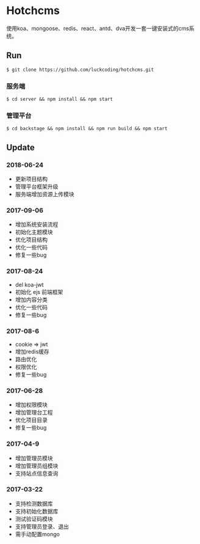 # Hotchcms

使用koa、mongoose、redis、react、antd、dva开发一套一键安装式的cms系统。

## Run

`$ git clone https://github.com/luckcoding/hotchcms.git`

### 服务端

`$ cd server && npm install && npm start`

### 管理平台

`$ cd backstage && npm install && npm run build && npm start`

## Update

### 2018-06-24

* 更新项目结构
* 管理平台框架升级
* 服务端增加资源上传模块

### 2017-09-06

* 增加系统安装流程
* 初始化主题模块
* 优化项目结构
* 优化一些代码
* 修复一些bug

### 2017-08-24

* del koa-jwt
* 初始化 ejs 前端框架
* 增加内容分类
* 优化一些代码
* 修复一些bug

### 2017-08-6

* cookie => jwt
* 增加redis缓存
* 路由优化
* 权限优化
* 修复一些bug

### 2017-06-28

* 增加权限模块
* 增加管理台工程
* 优化项目目录
* 修复一些bug

### 2017-04-9

* 增加管理员模块
* 增加管理员组模块
* 支持站点信息查询

### 2017-03-22

* 支持检测数据库
* 支持初始化数据库
* 测试验证码模块
* 支持管理员登录、退出
* 需手动配置mongo
